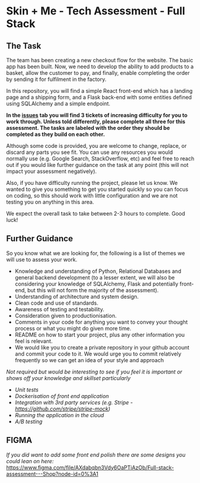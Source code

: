 # Skin + Me - Tech Assessment - Full Stack

## The Task

The team has been creating a new checkout flow for the website. The basic app has been built. Now, we need to develop the ability to add products to a basket, allow the customer to pay, and finally, enable completing the order by sending it for fulfilment in the factory.

In this repository, you will find a simple React front-end which has a landing page and a shipping form, and a Flask back-end with some entities defined using SQLAlchemy and a simple endpoint. 

**In the [issues](https://github.com/skinandme/pairing-full-stack-assessment/issues) tab you will find 3 tickets of increasing difficulty for you to work through. Unless told differently, please complete all three for this assessment. The tasks are labeled with the order they should be completed as they build on each other.**

Although some code is provided, you are welcome to change, replace, or discard any parts you see fit. You can use any resources you would normally use (e.g. Google Search, StackOverflow, etc) and feel free to reach out if you would like further guidance on the task at any point (this will not impact your assessment negatively).

Also, if you have difficulty running the project, please let us know. We wanted to give you something to get you started quickly so you can focus on coding, so this should work with little configuration and we are not testing you on anything in this area.

We expect the overall task to take between 2-3 hours to complete. Good luck!

## Further Guidance

So you know what we are looking for, the following is a list of themes we will use to assess your work.

- Knowledge and understanding of Python, Relational Databases and general backend development (to a lesser extent, we will also be considering your knowledge of SQLAlchemy, Flask and potentially front-end, but this will not form the majority of the assessment).
- Understanding of architecture and system design.
- Clean code and use of standards.
- Awareness of testing and testability.
- Consideration given to productionisation.
- Comments in your code for anything you want to convey your thought process or what you might do given more time.
- README on how to start your project, plus any other information you feel is relevant.
- We would like you to create a private repository in your github account and commit your code to it. We would urge you to commit relatively frequently so we can get an idea of your style and approach

_Not required but would be interesting to see if you feel it is important or shows off your knowledge and skillset particularly_

- _Unit tests_
- _Dockerisation of front end application_
- _Integration with 3rd party services (e.g. Stripe - https://github.com/stripe/stripe-mock)_
- _Running the application in the cloud_
- _A/B testing_

## FIGMA

_If you did want to add some front end polish there are some designs you could lean on here:_
https://www.figma.com/file/AXdabqbn3Vdy6OaPTiAzOb/Full-stack-assessment---Shop?node-id=0%3A1
